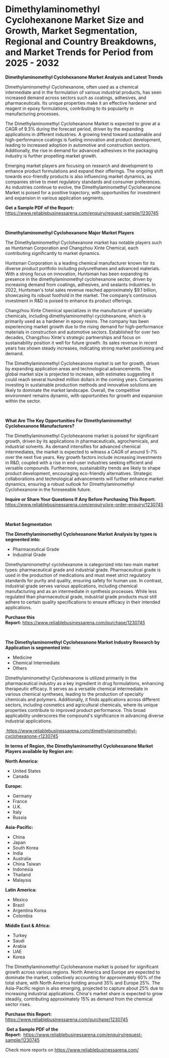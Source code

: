 <p><h1>Dimethylaminomethyl Cyclohexanone Market Size and Growth, Market Segmentation, Regional and Country Breakdowns, and Market Trends for Period from 2025 -  2032</h1></p><p><strong>Dimethylaminomethyl Cyclohexanone Market Analysis and Latest Trends</strong></p>
<p><p>Dimethylaminomethyl Cyclohexanone, often used as a chemical intermediate and in the formulation of various industrial products, has seen increased demand across sectors such as coatings, adhesives, and pharmaceuticals. Its unique properties make it an effective hardener and reagent in epoxy formulations, contributing to its popularity in manufacturing processes.</p><p>The Dimethylaminomethyl Cyclohexanone Market is expected to grow at a CAGR of 9.3% during the forecast period, driven by the expanding applications in different industries. A growing trend toward sustainable and high-performance coatings is fueling innovation and product development, leading to increased adoption in automotive and construction sectors. Additionally, the rise in demand for advanced adhesives in the packaging industry is further propelling market growth.</p><p>Emerging market players are focusing on research and development to enhance product formulations and expand their offerings. The ongoing shift towards eco-friendly products is also influencing market dynamics, as companies strive to meet regulatory standards and consumer preferences. As industries continue to evolve, the Dimethylaminomethyl Cyclohexanone Market is poised for a positive trajectory, with opportunities for investment and expansion in various application segments.</p></p>
<p><strong>Get a Sample PDF of the Report:&nbsp;</strong> <a href="https://www.reliablebusinessarena.com/enquiry/request-sample/1230745?utm_campaign=3251&utm_medium=2&utm_source=Github&utm_content=ia&utm_term=03042025&utm_id=dimethylaminomethyl-cyclohexanone">https://www.reliablebusinessarena.com/enquiry/request-sample/1230745</a></p>
<p>&nbsp;</p>
<p><strong>Dimethylaminomethyl Cyclohexanone Major Market Players</strong></p>
<p><p>The Dimethylaminomethyl Cyclohexanone market has notable players such as Huntsman Corporation and Changzhou Xinte Chemical, each contributing significantly to market dynamics. </p><p>Huntsman Corporation is a leading chemical manufacturer known for its diverse product portfolio including polyurethanes and advanced materials. With a strong focus on innovation, Huntsman has been expanding its presence in the dimethylaminomethyl cyclohexanone sector, driven by increasing demand from coatings, adhesives, and sealants industries. In 2022, Huntsman's total sales revenue reached approximately $9.1 billion, showcasing its robust foothold in the market. The company’s continuous investment in R&D is poised to enhance its product offerings.</p><p>Changzhou Xinte Chemical specializes in the manufacture of specialty chemicals, including dimethylaminomethyl cyclohexanone, which is primarily used as a hardener in epoxy resins. The company has been experiencing market growth due to the rising demand for high-performance materials in construction and automotive sectors. Established for over two decades, Changzhou Xinte's strategic partnerships and focus on sustainability position it well for future growth. Its sales revenue in recent years has shown steady increases, indicating strong market positioning and demand.</p><p>The Dimethylaminomethyl Cyclohexanone market is set for growth, driven by expanding application areas and technological advancements. The global market size is projected to increase, with estimates suggesting it could reach several hundred million dollars in the coming years. Companies investing in sustainable production methods and innovative solutions are likely to dominate the market landscape. Overall, the competitive environment remains dynamic, with opportunities for growth and expansion within the sector.</p></p>
<p>&nbsp;</p>
<p><strong>What Are The Key Opportunities For Dimethylaminomethyl Cyclohexanone Manufacturers?</strong></p>
<p><p>The Dimethylaminomethyl Cyclohexanone market is poised for significant growth, driven by its applications in pharmaceuticals, agrochemicals, and industrial solvents. As demand intensifies for advanced chemical intermediates, the market is expected to witness a CAGR of around 5-7% over the next five years. Key growth factors include increasing investments in R&D, coupled with a rise in end-user industries seeking efficient and versatile compounds. Furthermore, sustainability trends are likely to shape product development, encouraging eco-friendly alternatives. Strategic collaborations and technological advancements will further enhance market dynamics, ensuring a robust outlook for Dimethylaminomethyl Cyclohexanone in the foreseeable future.</p></p>
<p><strong>Inquire or Share Your Questions If Any Before Purchasing This Report:</strong> <a href="https://www.reliablebusinessarena.com/enquiry/pre-order-enquiry/1230745?utm_campaign=3251&utm_medium=2&utm_source=Github&utm_content=ia&utm_term=03042025&utm_id=dimethylaminomethyl-cyclohexanone">https://www.reliablebusinessarena.com/enquiry/pre-order-enquiry/1230745</a></p>
<p>&nbsp;</p>
<p><strong>Market Segmentation</strong></p>
<p><strong>The Dimethylaminomethyl Cyclohexanone Market Analysis by types is segmented into:</strong></p>
<p><ul><li>Pharmaceutical Grade</li><li>Industrial Grade</li></ul></p>
<p><p>Dimethylaminomethyl cyclohexanone is categorized into two main market types: pharmaceutical grade and industrial grade. Pharmaceutical grade is used in the production of medications and must meet strict regulatory standards for purity and quality, ensuring safety for human use. In contrast, industrial grade serves various applications, including chemical manufacturing and as an intermediate in synthesis processes. While less regulated than pharmaceutical grade, industrial grade products must still adhere to certain quality specifications to ensure efficacy in their intended applications.</p></p>
<p><strong>Purchase this Report:&nbsp;</strong><a href="https://www.reliablebusinessarena.com/purchase/1230745?utm_campaign=3251&utm_medium=2&utm_source=Github&utm_content=ia&utm_term=03042025&utm_id=dimethylaminomethyl-cyclohexanone">https://www.reliablebusinessarena.com/purchase/1230745</a></p>
<p>&nbsp;</p>
<p><strong>The Dimethylaminomethyl Cyclohexanone Market Industry Research by Application is segmented into:</strong></p>
<p><ul><li>Medicine</li><li>Chemical Intermediate</li><li>Others</li></ul></p>
<p><p>Dimethylaminomethyl Cyclohexanone is utilized primarily in the pharmaceutical industry as a key ingredient in drug formulations, enhancing therapeutic efficacy. It serves as a versatile chemical intermediate in various chemical syntheses, leading to the production of specialty chemicals and polymers. Additionally, it finds applications across different sectors, including cosmetics and agricultural chemicals, where its unique properties contribute to improved product performance. This broad applicability underscores the compound's significance in advancing diverse industrial applications.</p></p>
<p><a href="https://www.reliablebusinessarena.com/dimethylaminomethyl-cyclohexanone-r1230745?utm_campaign=3251&utm_medium=2&utm_source=Github&utm_content=ia&utm_term=03042025&utm_id=dimethylaminomethyl-cyclohexanone">&nbsp;https://www.reliablebusinessarena.com/dimethylaminomethyl-cyclohexanone-r1230745</a></p>
<p><strong>In terms of Region, the Dimethylaminomethyl Cyclohexanone Market Players available by Region are:</strong></p>
<p>
    <p> <strong> North America: </strong>
        <ul>
            <li>United States</li>
            <li>Canada</li>
        </ul>
        </p> 
    <p> <strong> Europe: </strong>
        <ul>
            <li>Germany</li>
            <li>France</li>
            <li>U.K.</li>
            <li>Italy</li>
            <li>Russia</li>
        </ul>
        </p> 
    <p> <strong> Asia-Pacific: </strong>
        <ul>
            <li>China</li>
            <li>Japan</li>
            <li>South Korea</li>
            <li>India</li>
            <li>Australia</li>
            <li>China Taiwan</li>
            <li>Indonesia</li>
            <li>Thailand</li>
            <li>Malaysia</li>
        </ul>
        </p> 
    <p> <strong> Latin America: </strong>
        <ul>
            <li>Mexico</li>
            <li>Brazil</li>
            <li>Argentina Korea</li>
            <li>Colombia</li>
        </ul>
        </p> 
    <p> <strong> Middle East & Africa: </strong>
        <ul>
            <li>Turkey</li>
            <li>Saudi</li>
            <li>Arabia</li>
            <li>UAE</li>
            <li>Korea</li>
        </ul>
    </p>
    </p>
<p><p>The Dimethylaminomethyl Cyclohexanone market is poised for significant growth across various regions. North America and Europe are expected to dominate the market, collectively accounting for approximately 60% of the total share, with North America holding around 35% and Europe 25%. The Asia-Pacific region is also emerging, projected to capture about 25% due to increasing industrial applications. China's market share is expected to grow steadily, contributing approximately 15% as demand from the chemical sector rises.</p></p>
<p><strong>Purchase this Report: </strong><a href="https://www.reliablebusinessarena.com/purchase/1230745?utm_campaign=3251&utm_medium=2&utm_source=Github&utm_content=ia&utm_term=03042025&utm_id=dimethylaminomethyl-cyclohexanone">https://www.reliablebusinessarena.com/purchase/1230745</a></p>
<p>&nbsp;<strong>Get a Sample PDF of the Report:&nbsp;&nbsp;</strong><a href="https://www.reliablebusinessarena.com/enquiry/request-sample/1230745?utm_campaign=3251&utm_medium=2&utm_source=Github&utm_content=ia&utm_term=03042025&utm_id=dimethylaminomethyl-cyclohexanone">https://www.reliablebusinessarena.com/enquiry/request-sample/1230745</a></p>
<p><strong></strong></p>
<p>Check more reports on <a href="https://www.reliablebusinessarena.com/?utm_campaign=3251&utm_medium=2&utm_source=Github&utm_content=ia&utm_term=03042025&utm_id=dimethylaminomethyl-cyclohexanone">https://www.reliablebusinessarena.com/</a></p>